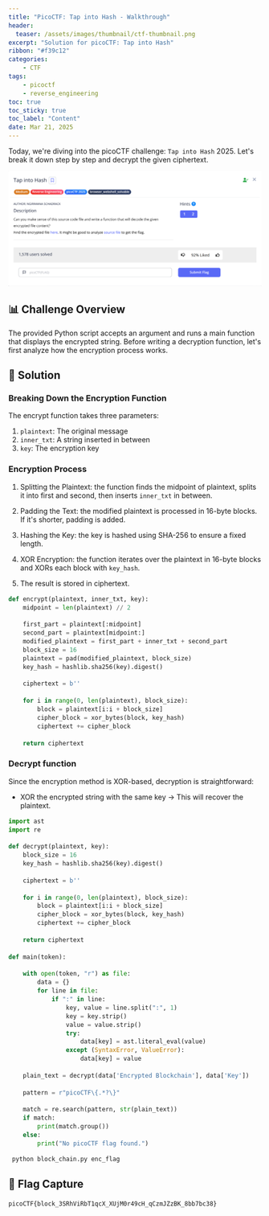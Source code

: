 ```yaml
---
title: "PicoCTF: Tap into Hash - Walkthrough"
header:
  teaser: /assets/images/thumbnail/ctf-thumbnail.png
excerpt: "Solution for picoCTF: Tap into Hash"
ribbon: "#f39c12"
categories:
    - CTF
tags:
    - picoctf
    - reverse_engineering
toc: true
toc_sticky: true
toc_label: "Content"
date: Mar 21, 2025
---
```


Today, we're diving into the picoCTF challenge: `Tap into Hash` 2025. Let's break it down step by step and decrypt the given ciphertext.

![alt text](/assets/images/posts/ctf/picoctf-tap-into-hash/ctf-image.png)


## 📊 Challenge Overview

The provided Python script accepts an argument and runs a main function that displays the encrypted string. Before writing a decryption function, let's first analyze how the encryption process works.

## 🔑 Solution

### Breaking Down the Encryption Function

The encrypt function takes three parameters:

1. `plaintext`: The original message
2. `inner_txt`: A string inserted in between
3. `key`: The encryption key

### Encryption Process

  1. Splitting the Plaintext: the function finds the midpoint of plaintext, splits it into first and second, then inserts `inner_txt` in between.

  2. Padding the Text: the modified plaintext is processed in 16-byte blocks. If it's shorter, padding is added.

  3. Hashing the Key: the key is hashed using SHA-256 to ensure a fixed length.

  4. XOR Encryption: the function iterates over the plaintext in 16-byte blocks and XORs each block with `key_hash`.
  
  5. The result is stored in ciphertext.


```python
def encrypt(plaintext, inner_txt, key):
    midpoint = len(plaintext) // 2

    first_part = plaintext[:midpoint]
    second_part = plaintext[midpoint:]
    modified_plaintext = first_part + inner_txt + second_part
    block_size = 16
    plaintext = pad(modified_plaintext, block_size)
    key_hash = hashlib.sha256(key).digest()

    ciphertext = b''

    for i in range(0, len(plaintext), block_size):
        block = plaintext[i:i + block_size]
        cipher_block = xor_bytes(block, key_hash)
        ciphertext += cipher_block

    return ciphertext
```

### Decrypt function

Since the encryption method is XOR-based, decryption is straightforward:

- XOR the encrypted string with the same key → This will recover the plaintext.

```python
import ast
import re

def decrypt(plaintext, key):
    block_size = 16
    key_hash = hashlib.sha256(key).digest()

    ciphertext = b''

    for i in range(0, len(plaintext), block_size):
        block = plaintext[i:i + block_size]
        cipher_block = xor_bytes(block, key_hash)
        ciphertext += cipher_block

    return ciphertext
    
def main(token):

    with open(token, "r") as file:
        data = {}
        for line in file:
            if ":" in line:
                key, value = line.split(":", 1)
                key = key.strip()
                value = value.strip()
                try:
                    data[key] = ast.literal_eval(value)
                except (SyntaxError, ValueError):
                    data[key] = value

    plain_text = decrypt(data['Encrypted Blockchain'], data['Key'])

    pattern = r"picoCTF\{.*?\}"

    match = re.search(pattern, str(plain_text))
    if match:
        print(match.group())
    else:
        print("No picoCTF flag found.")
```

```bash
 python block_chain.py enc_flag
```

## 🚩 Flag Capture

```plaintext
picoCTF{block_3SRhViRbT1qcX_XUjM0r49cH_qCzmJZzBK_8bb7bc38}
```